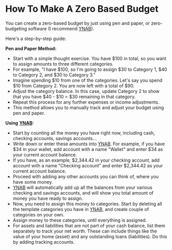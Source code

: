 # How To Make A Zero Based Budget

You can create a zero-based budget by just using pen and paper, or zero-budgeting software (I recommend [YNAB](https://www.ynab.com/)).&#x20;

Here's a step-by-step guide:

**Pen and Paper Method:**

* Start with a simple thought exercise. You have $100 in total, so you want to assign amounts to three different categories.&#x20;
* For example, "I have $100, so I'm going to assign $30 to Category 1, $40 to Category 2, and $30 to Category 3."
* Imagine spending $10 from one of the categories. Let's say you spend $10 from Category 2. You are now left with a total of $90.
* Adjust the category balance. In this case, update Category 2 to show that you have $40 - $10 = $30 remaining in that category.
* Repeat this process for any further expenses or income adjustments.
* This method allows you to manually track and adjust your budget using pen and paper.

**Using** [**YNAB**](https://www.ynab.com/)**:**

* Start by counting all the money you have right now, including cash, checking accounts, savings accounts...
* Write down or enter these amounts into [YNAB](https://www.ynab.com/). For example, if you have $34 in your wallet, add account with a name "Wallet" and enter $34 as your current account balance.
* If you have, as an example, $2,344.42 in your checking account, add account with a name "Checking account" and enter $2,344.42 as your current account balance.
* Proceed with adding any other accounts you can think of, where you have some money.
* [YNAB](https://www.ynab.com/) will automatically add up all the balances from your various checking and savings accounts, and will show you total amount of money you have ready to assign.
* Now, you need to assign this money to categories. Start by deleting all the template categories you have in [YNAB](https://www.ynab.com/), and create couple of categories on your own.
* Assign money to these categories, until everything is assigned.
* For assets and liabilities that are not part of your cash balance, list them separately to track your net worth. These can include things like the value of your home (asset) and any outstanding loans (liabilities). Do this by adding tracking accounts.

